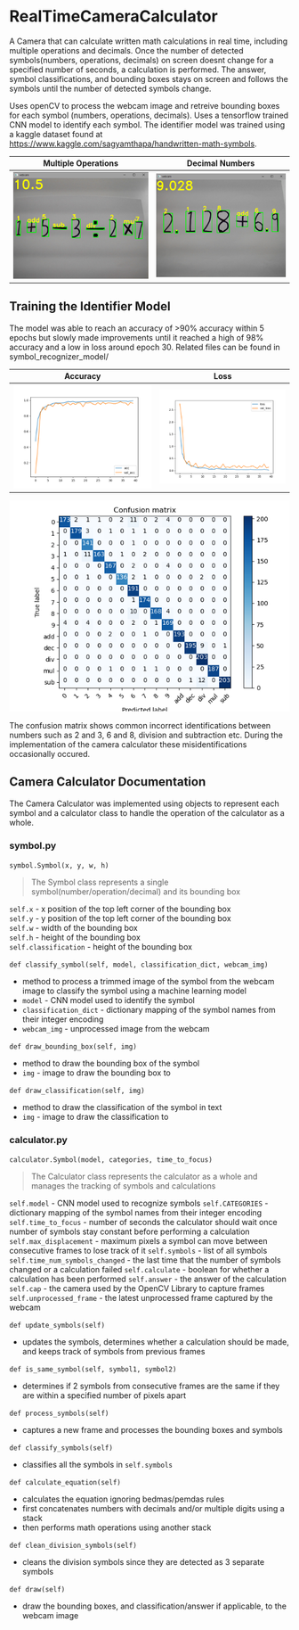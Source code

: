 # RealTimeCameraCalculator
A Camera that can calculate written math calculations in real time, including multiple operations and decimals. Once the number of detected symbols(numbers, operations, decimals) on screen doesnt change for a specified number of seconds, a calculation is performed. The answer, symbol classifications, and bounding boxes stays on screen and follows the symbols until the number of detected symbols change.

Uses openCV to process the webcam image and retreive bounding boxes for each symbol (numbers, operations, decimals). Uses a tensorflow trained CNN model to identify each symbol. The identifier model was trained using a kaggle dataset found at https://www.kaggle.com/sagyamthapa/handwritten-math-symbols. 

Multiple Operations            |  Decimal Numbers
:-------------------------:|:-------------------------:
![](https://github.com/chenalan02/CameraCalculator/blob/main/Readme%20Images/Screenshot%202021-08-30%20212950.png)  |  ![](https://github.com/chenalan02/CameraCalculator/blob/main/Readme%20Images/Screenshot%202021-08-30%20180311.png)

## Training the Identifier Model

The model was able to reach an accuracy of >90% accuracy within 5 epochs but slowly made improvements until it reached a high of 98% accuracy and a low in loss around epoch 30. Related files can be found in symbol_recognizer_model/

Accuracy          |  Loss
:-------------------------:|:-------------------------:
![](https://github.com/chenalan02/CameraCalculator/blob/main/Readme%20Images/acc.png)  |  ![](https://github.com/chenalan02/CameraCalculator/blob/main/Readme%20Images/loss.png)

![Confusion Matrix](https://github.com/chenalan02/CameraCalculator/blob/main/Readme%20Images/confusion%20matrix.png)

The confusion matrix shows common incorrect identifications between numbers such as 2 and 3, 6 and 8, division and subtraction etc. During the implementation of the camera calculator these misidentifications occasionally occured.

## Camera Calculator Documentation
The Camera Calculator was implemented using objects to represent each symbol and a calculator class to handle the operation of the calculator as a whole.

### symbol.py

`symbol.Symbol(x, y, w, h)`
> The Symbol class represents a single symbol(number/operation/decimal) and its bounding box

`self.x` - x position of the top left corner of the bounding box\
`self.y` - y position of the top left corner of the bounding box\
`self.w` - width of the bounding box\
`self.h` - height of the bounding box\
`self.classification` -  height of the bounding box

`def classify_symbol(self, model, classification_dict, webcam_img)`
* method to process a trimmed image of the symbol from the webcam image to classify the symbol using a machine learning model
* `model` - CNN model used to identify the symbol
* `classification_dict` - dictionary mapping of the symbol names from their integer encoding
* `webcam_img` - unprocessed image from the webcam

`def draw_bounding_box(self, img)`
* method to draw the bounding box of the symbol
* `img` - image to draw the bounding box to

`def draw_classification(self, img)`
* method to draw the classification of the symbol in text
* `img` - image to draw the classification to

### calculator.py

`calculator.Symbol(model, categories, time_to_focus)`
> The Calculator class represents the calculator as a whole and manages the tracking of symbols and calculations

`self.model` - CNN model used to recognize symbols
`self.CATEGORIES` - dictionary mapping of the symbol names from their integer encoding
`self.time_to_focus` - number of seconds the calculator should wait once number of symbols stay constant before performing a calculation
`self.max_displacement` - maximum pixels a symbol can move between consecutive frames to lose track of it
`self.symbols` - list of all symbols
`self.time_num_symbols_changed` - the last time that the number of symbols changed or a calculation failed 
`self.calculate` - boolean for whether a calculation has been performed
`self.answer` - the answer of the calculation
`self.cap` - the camera used by the OpenCV Library to capture frames
`self.unprocessed_frame` - the latest unprocessed frame captured by the webcam

`def update_symbols(self)`
* updates the symbols, determines whether a calculation should be made, and keeps track of symbols from previous frames

`def is_same_symbol(self, symbol1, symbol2)`
* determines if 2 symbols from consecutive frames are the same if they are within a specified number of pixels apart

`def process_symbols(self)`
* captures a new frame and processes the bounding boxes and symbols

`def classify_symbols(self)`
* classifies all the symbols in `self.symbols`

`def calculate_equation(self)`
* calculates the equation ignoring bedmas/pemdas rules
* first concatenates numbers with decimals and/or multiple digits using a stack
* then performs math operations using another stack

`def clean_division_symbols(self)`
* cleans the division symbols since they are detected as 3 separate symbols

`def draw(self)`
* draw the bounding boxes, and classification/answer if applicable, to the webcam image
